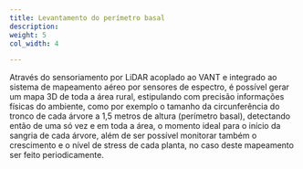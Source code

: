 ```yaml
---
title: Levantamento do perímetro basal
description: 
weight: 5
col_width: 4

---
```

Através do sensoriamento por LiDAR acoplado ao VANT e integrado ao sistema de mapeamento aéreo por sensores de espectro, é possível gerar um mapa 3D de toda a área rural, estipulando com precisão informações físicas do ambiente, como por exemplo o tamanho da circunferência do tronco de cada árvore a 1,5 metros de altura (perímetro basal), detectando então de uma só vez e em toda a área, o momento ideal para o início da sangria de cada árvore, além de ser possível monitorar também o crescimento e o nível de stress de cada planta, no caso deste mapeamento ser feito periodicamente.